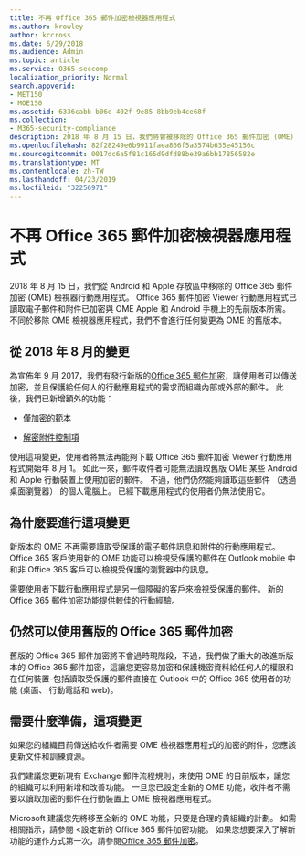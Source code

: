 ```yaml
---
title: 不再 Office 365 郵件加密檢視器應用程式
ms.author: krowley
author: kccross
ms.date: 6/29/2018
ms.audience: Admin
ms.topic: article
ms.service: O365-seccomp
localization_priority: Normal
search.appverid:
- MET150
- MOE150
ms.assetid: 6336cabb-b06e-402f-9e85-8bb9eb4ce68f
ms.collection:
- M365-security-compliance
description: 2018 年 8 月 15 日，我們將會被移除的 Office 365 郵件加密 (OME) 檢視器行動應用程式 Android 和 Apple 存放區。 Office 365 郵件加密 Viewer 行動應用程式已讀取電子郵件和附件已加密與 OME Apple 和 Android 手機上的先前版本所需。 不同於移除 OME 檢視器應用程式，我們不會進行任何變更為 OME 的舊版本。
ms.openlocfilehash: 82f28249e6b9911faea866f5a3574b635e45156c
ms.sourcegitcommit: 0017dc6a5f81c165d9dfd88be39a6bb17856582e
ms.translationtype: MT
ms.contentlocale: zh-TW
ms.lasthandoff: 04/23/2019
ms.locfileid: "32256971"
---
```

# <a name="deprecating-office-365-message-encryption-viewer-app"></a>不再 Office 365 郵件加密檢視器應用程式

2018 年 8 月 15 日，我們從 Android 和 Apple 存放區中移除的 Office 365 郵件加密 (OME) 檢視器行動應用程式。 Office 365 郵件加密 Viewer 行動應用程式已讀取電子郵件和附件已加密與 OME Apple 和 Android 手機上的先前版本所需。 不同於移除 OME 檢視器應用程式，我們不會進行任何變更為 OME 的舊版本。
  
## <a name="changes-from-august-2018"></a>從 2018 年 8 月的變更

為宣佈年 9 月 2017，我們有發行新版的[Office 365 郵件加密](https://aka.ms/ome2017)，讓使用者可以傳送加密，並且保護給任何人的行動應用程式的需求而組織內部或外部的郵件。 此後，我們已新增額外的功能：
  
- [僅加密的範本](https://aka.ms/encryptonly)

- [解密附件控制項](https://techcommunity.microsoft.com/t5/Security-Privacy-and-Compliance/Admin-control-for-attachments-now-available-in-Office-365/ba-p/204007)
    
使用這項變更，使用者將無法再能夠下載 Office 365 郵件加密 Viewer 行動應用程式開始年 8 月 1。 如此一來，郵件收件者可能無法讀取舊版 OME 某些 Android 和 Apple 行動裝置上使用加密的郵件。 不過，他們仍然能夠讀取這些郵件 （透過桌面瀏覽器） 的個人電腦上。 已經下載應用程式的使用者仍無法使用它。
  
## <a name="why-this-change-was-made"></a>為什麼要進行這項變更

新版本的 OME 不再需要讀取受保護的電子郵件訊息和附件的行動應用程式。 Office 365 客戶使用新的 OME 功能可以檢視受保護的郵件在 Outlook mobile 中和非 Office 365 客戶可以檢視受保護的瀏覽器中的訊息。
  
需要使用者下載行動應用程式是另一個障礙的客戶來檢視受保護的郵件。 新的 Office 365 郵件加密功能提供較佳的行動經驗。
  
## <a name="can-i-still-use-the-previous-version-of-office-365-message-encryption"></a>仍然可以使用舊版的 Office 365 郵件加密

舊版的 Office 365 郵件加密將不會過時現階段，不過，我們做了重大的改進新版本的 Office 365 郵件加密，這讓您更容易加密和保護機密資料給任何人的權限和在任何裝置-包括讀取受保護的郵件直接在 Outlook 中的 Office 365 使用者的功能 (桌面、 行動電話和 web)。 
  
## <a name="what-do-i-need-to-do-to-prepare-for-this-change"></a>需要什麼準備，這項變更

如果您的組織目前傳送給收件者需要 OME 檢視器應用程式的加密的附件，您應該更新文件和訓練資源。
  
我們建議您更新現有 Exchange 郵件流程規則，來使用 OME 的目前版本，讓您的組織可以利用新增和改善功能。 一旦您已設定全新的 OME 功能，收件者不需要以讀取加密的郵件在行動裝置上 OME 檢視器應用程式。
  
Microsoft 建議您先將移至全新的 OME 功能，只要是合理的貴組織的計劃。 如需相關指示，請參閱 <<c0>設定新的 Office 365 郵件加密功能。 如果您想要深入了解新功能的運作方式第一次，請參閱[Office 365 郵件加密](ome.md)。
  

